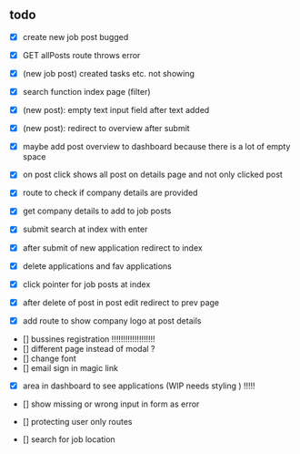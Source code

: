 ## todo
- [X] create new job post bugged
- [x] GET allPosts route throws error
- [x] (new job post) created tasks etc. not showing
- [x] search function index page (filter)
- [x] (new post): empty text input field after text added 
- [x] (new post): redirect to overview after submit
- [x] maybe add post overview to dashboard because there is a lot of empty space
- [x] on post click shows all post on details page and not only clicked post
- [x] route to check if company details are provided
- [x] get company details to add to job posts
- [x] submit search at index with enter
- [x] after submit of new application redirect to index
- [x] delete applications and fav applications

- [x] click pointer for job posts at index
- [x] after delete of post in post edit redirect to prev page

- [x] add route to show company logo at post details  

<!-- - [] ---------------------------------------------
- [x] add fav applications to array of job posting
- [] prevent duplicate applications
- [x] add svg to favorite application
- [] add page for favorite applications
- [x] add route to remove from favorite
- [] ---------------------------------------------


 -->
- [] bussines registration
!!!!!!!!!!!!!!!!!!!
- [] different page instead of modal ?
- [] change font
- [] email sign in magic link


- [x] area in dashboard to see applications (WIP needs styling ) !!!!!
- [] show missing or wrong input in form as error
- [] protecting user only routes 

- [] search for job location